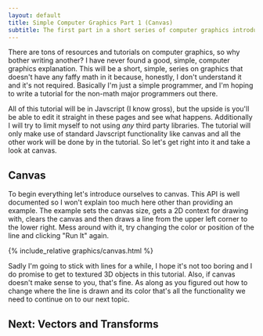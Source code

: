 ```yaml
---
layout: default
title: Simple Computer Graphics Part 1 (Canvas)
subtitle: The first part in a short series of computer graphics introduction
---
```


There are tons of resources and tutorials on computer graphics, so why bother writing another? I have never found a good, simple,
computer graphics explanation. This will be a short, simple, series on graphics that doesn't have any faffy math in it because, honestly,
I don't understand it and it's not required. Basically I'm just a simple programmer, and I'm hoping to write a tutorial for the non-math major
programmers out there.

All of this tutorial will be in Javscript (I know gross), but the upside is you'll be able to edit it straight in these pages and see what happens.
Additionally I will try to limit myself to not using *any* third party libraries. The tutorial will only make use of standard Javscript functionality
like canvas and all the other work will be done by in the tutorial. So let's get right into it and take a look at canvas.


Canvas
--------

To begin everything let's introduce ourselves to canvas. This API is well documented so I won't explain too much here other than providing an example.
The example sets the canvas size, gets a 2D context for drawing with, clears the canvas and then draws a line from the upper left corner to the lower right.
Mess around with it, try changing the color or position of the line and clicking "Run It" again.

{% include_relative graphics/canvas.html %}

Sadly I'm going to stick with lines for a while, I hope it's not too boring and I do promise to get to textured 3D objects in this tutorial. Also, if canvas doesn't
make sense to you, that's fine. As along as you figured out how to change where the line is drawn and its color that's all the functionality we need to continue on to our next topic.

Next: Vectors and Transforms
----------